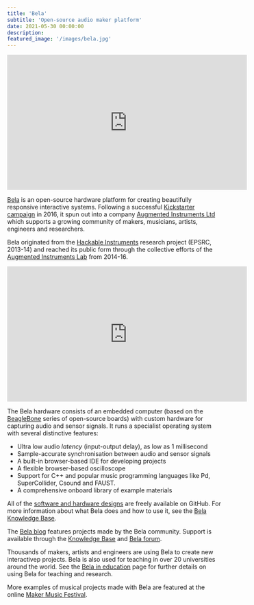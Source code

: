 ```yaml
---
title: 'Bela'
subtitle: 'Open-source audio maker platform'
date: 2021-05-30 00:00:00
description:
featured_image: '/images/bela.jpg'
---
```


<iframe width="560" height="315" src="https://www.youtube.com/embed/Os2ljj1cIog" title="YouTube video player" frameborder="0" allow="accelerometer; autoplay; clipboard-write; encrypted-media; gyroscope; picture-in-picture" allowfullscreen></iframe>

[Bela](http://bela.io) is an open-source hardware platform for creating beautifully responsive interactive systems. Following a successful [Kickstarter campaign](https://www.kickstarter.com/projects/423153472/bela-an-embedded-platform-for-low-latency-interact) in 2016, it spun out into a company [Augmented Instruments Ltd](http://bela.io) which supports a growing community of makers, musicians, artists, engineers and researchers.

Bela originated from the [Hackable Instruments](/project/dbox) research project (EPSRC, 2013-14) and reached its public form through the collective efforts of the [Augmented Instruments Lab](http://instrumentslab.org) from 2014-16. 

<iframe width="560" height="315" src="https://www.youtube.com/embed/XJ2fFqGexCM" title="YouTube video player" frameborder="0" allow="accelerometer; autoplay; clipboard-write; encrypted-media; gyroscope; picture-in-picture" allowfullscreen></iframe>

The Bela hardware consists of an embedded computer (based on the [BeagleBone](http://beagleboard.org) series of open-source boards) with custom hardware for capturing audio and sensor signals. It runs a specialist operating system with several distinctive features:

* Ultra low audio *latency* (input-output delay), as low as 1 millisecond
* Sample-accurate synchronisation between audio and sensor signals
* A built-in browser-based IDE for developing projects
* A flexible browser-based oscilloscope
* Support for C++ and popular music programming languages like Pd, SuperCollider, Csound and FAUST.
* A comprehensive onboard library of example materials

All of the [software and hardware designs](https://github.com/BelaPlatform) are freely available on GitHub. For more information about what Bela does and how to use it, see the [Bela Knowledge Base](http://learn.bela.io).

The [Bela blog](http://blog.bela.io) features projects made by the Bela community. Support is available through the [Knowledge Base](http://learn.bela.io) and [Bela forum](http://forum.bela.io).

Thousands of makers, artists and engineers are using Bela to create new interactivep projects. Bela is also used for teaching in over 20 universities around the world. See the [Bela in education](https://bela.io/education) page for further details on using Bela for teaching and research.

More examples of musical projects made with Bela are featured at the online [Maker Music Festival](https://makermusicfestival.com/building/Oram/).